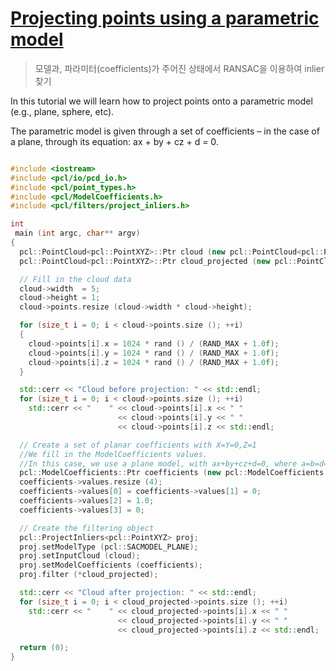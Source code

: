 # [Projecting points using a parametric model](http://pointclouds.org/documentation/tutorials/project_inliers.php#project-inliers)


> 모델과, 파라미터(coefficients)가 주어진 상태에서 RANSAC을 이용하여 inlier찾기 

In this tutorial we will learn how to project points onto a parametric model (e.g., plane, sphere, etc). 

The parametric model is given through a set of coefficients – in the case of a plane, through its equation: ax + by + cz + d = 0.

```cpp

#include <iostream>
#include <pcl/io/pcd_io.h>
#include <pcl/point_types.h>
#include <pcl/ModelCoefficients.h>
#include <pcl/filters/project_inliers.h>

int
 main (int argc, char** argv)
{
  pcl::PointCloud<pcl::PointXYZ>::Ptr cloud (new pcl::PointCloud<pcl::PointXYZ>);
  pcl::PointCloud<pcl::PointXYZ>::Ptr cloud_projected (new pcl::PointCloud<pcl::PointXYZ>);

  // Fill in the cloud data
  cloud->width  = 5;
  cloud->height = 1;
  cloud->points.resize (cloud->width * cloud->height);

  for (size_t i = 0; i < cloud->points.size (); ++i)
  {
    cloud->points[i].x = 1024 * rand () / (RAND_MAX + 1.0f);
    cloud->points[i].y = 1024 * rand () / (RAND_MAX + 1.0f);
    cloud->points[i].z = 1024 * rand () / (RAND_MAX + 1.0f);
  }

  std::cerr << "Cloud before projection: " << std::endl;
  for (size_t i = 0; i < cloud->points.size (); ++i)
    std::cerr << "    " << cloud->points[i].x << " " 
                        << cloud->points[i].y << " " 
                        << cloud->points[i].z << std::endl;

  // Create a set of planar coefficients with X=Y=0,Z=1
  //We fill in the ModelCoefficients values. 
  //In this case, we use a plane model, with ax+by+cz+d=0, where a=b=d=0, and c=1, or said differently, the X-Y plane.
  pcl::ModelCoefficients::Ptr coefficients (new pcl::ModelCoefficients ());
  coefficients->values.resize (4);
  coefficients->values[0] = coefficients->values[1] = 0;
  coefficients->values[2] = 1.0;
  coefficients->values[3] = 0;

  // Create the filtering object
  pcl::ProjectInliers<pcl::PointXYZ> proj;
  proj.setModelType (pcl::SACMODEL_PLANE);
  proj.setInputCloud (cloud);
  proj.setModelCoefficients (coefficients);
  proj.filter (*cloud_projected);

  std::cerr << "Cloud after projection: " << std::endl;
  for (size_t i = 0; i < cloud_projected->points.size (); ++i)
    std::cerr << "    " << cloud_projected->points[i].x << " " 
                        << cloud_projected->points[i].y << " " 
                        << cloud_projected->points[i].z << std::endl;

  return (0);
}

```

